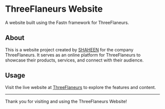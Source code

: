 # ThreeFlaneurs Website

A website built using the Fastn framework for ThreeFlaneurs.

## About

This is a website project created by [SHAHEEN](https://github.com/shaheen-senpai) for the company ThreeFlaneurs. It serves as an online platform for ThreeFlaneurs to showcase their products, services, and connect with their audience.

## Usage

Visit the live website at [ThreeFlaneurs](https://shaheen-senpai.github.io/ThreeFlaneurs/index.html) to explore the features and content.

---
Thank you for visiting and using the ThreeFlaneurs Website!

